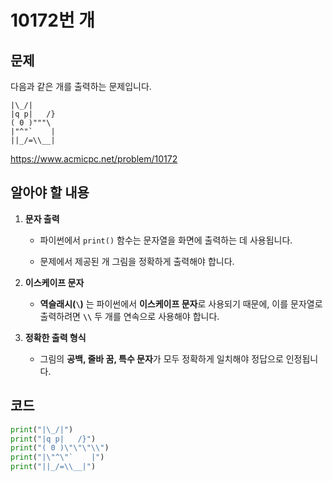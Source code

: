 # 10172번 개
## 문제
다음과 같은 개를 출력하는 문제입니다.

```
|\_/|
|q p|   /}
( 0 )"""\
|"^"`    |
||_/=\\__|
```

https://www.acmicpc.net/problem/10172

## 알아야 할 내용
1. **문자 출력**
   - 파이썬에서 `print()` 함수는 문자열을 화면에 출력하는 데 사용됩니다.

   - 문제에서 제공된 개 그림을 정확하게 출력해야 합니다.

2. **이스케이프 문자**
   - **역슬래시(`\`)** 는 파이썬에서 **이스케이프 문자**로 사용되기 때문에, 이를 문자열로 출력하려면 **`\\`** 두 개를 연속으로 사용해야 합니다.
   

3. **정확한 출력 형식**
   - 그림의 **공백, 줄바
   꿈, 특수 문자**가 모두 정확하게 일치해야 정답으로 인정됩니다.

## 코드
```python
print("|\_/|")
print("|q p|   /}")
print("( 0 )\"\"\"\\")
print("|\"^\"`    |")
print("||_/=\\__|")
```

